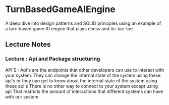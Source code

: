 # TurnBasedGameAIEngine

A deep dive into design patterns and SOLID principles using an example of a turn based game AI engine that plays chess and tic-tac-toe.
## Lecture Notes
### Lecture : Api and Package structuring
API'S : Api's are the endpoints that other developers can use to interact with your system.
They can change the internal state of the system using these api's or they can get to know about the internal state of the system using these api's
There is no other way to connect to your system except using api
That restricts the amount of interactions that different systems can have with our system
